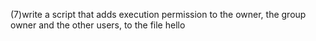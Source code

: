 (7)write a script that adds execution permission to the owner, the group owner and the other users, to the file hello
